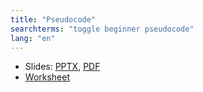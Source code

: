 ```yaml
---
title: "Pseudocode"
searchterms: "toggle beginner pseudocode"
lang: "en"
---
```

 <ul>
 <li class="ng-binding">Slides:
 <a href="translations/en-us/beginner/Pseudocode.pptx">PPTX</a>,
 <a href="translations/en-us/beginner/Pseudocode.pdf">PDF</a>
 </li>
 <li><a href="translations/en-us/beginner/PseudocodeWorksheet.pdf">Worksheet</a>
 </li>
 
 </ul>
